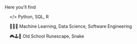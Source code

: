
Here you'll find
  
  &nbsp;&nbsp;&nbsp;&nbsp;</> Python, SQL, R
  
  &nbsp;&nbsp;&nbsp;&nbsp;👨🏻‍💻 Machine Learning, Data Science, Software Engineering
  
  &nbsp;&nbsp;&nbsp;&nbsp;🎮🕹️👾 Old School Runescape, Snake
<!--
**cemenenkoff/cemenenkoff** is a ✨ _special_ ✨ repository because its `README.md` (this file) appears on your GitHub profile.

Here are some ideas to get you started:

- 🔭 I’m currently working on ...
- 🌱 I’m currently learning ...
- 👯 I’m looking to collaborate on ...
- 🤔 I’m looking for help with ...
- 💬 Ask me about ...
- 📫 How to reach me: ...
- 😄 Pronouns: ...
- ⚡ Fun fact: ...
-->
